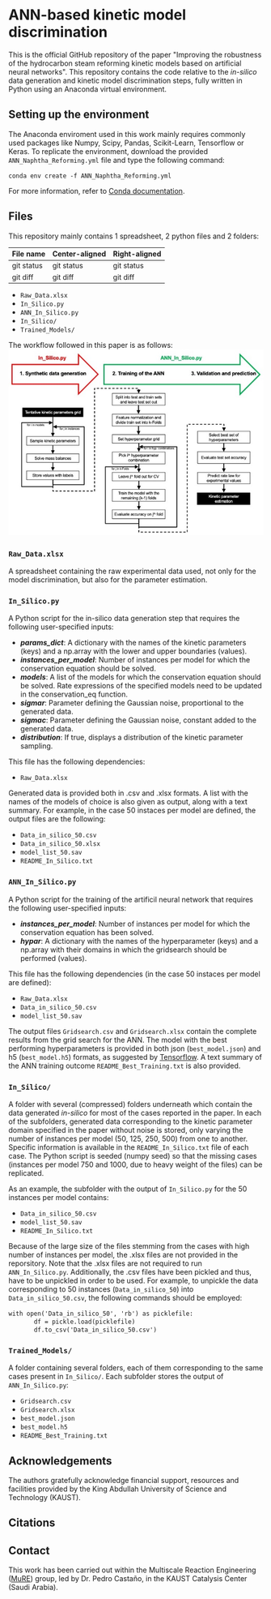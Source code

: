 # ANN-based kinetic model discrimination 
This is the official GitHub repository of the paper "Improving the robustness of the hydrocarbon steam reforming kinetic models based on artificial neural networks". This repository contains the code relative to the *in-silico* data generation and kinetic model discrimination steps, fully written in Python using an Anaconda virtual environment.

## Setting up the environment
The Anaconda enviroment used in this work mainly requires commonly used packages like Numpy, Scipy, Pandas, Scikit-Learn, Tensorflow or Keras. To replicate the environment, download the provided ```ANN_Naphtha_Reforming.yml``` file and type the following command:
```
conda env create -f ANN_Naphtha_Reforming.yml
```
For more information, refer to [Conda documentation](https://conda.io/projects/conda/en/latest/user-guide/tasks/manage-environments.html#creating-an-environment-from-an-environment-yml-file).

## Files
This repository mainly contains 1 spreadsheet, 2 python files and 2 folders:

| File name    | Center-aligned | Right-aligned |
| :---         | :---           | :---          |
| git status   | git status     | git status    |
| git diff     | git diff       | git diff      |

- ```Raw_Data.xlsx```
- ```In_Silico.py```
- ```ANN_In_Silico.py```
- ```In_Silico/```
- ```Trained_Models/```

The workflow followed in this paper is as follows:
![Workflow](/images/Workflow.jpeg)

### ```Raw_Data.xlsx```
A spreadsheet containing the raw experimental data used, not only for the model discrimination, but also for the parameter estimation.

### ```In_Silico.py```
A Python script for the in-silico data generation step that requires the following user-specified inputs:
- ***params_dict***: A dictionary with the names of the kinetic parameters (keys) and a np.array with the lower and upper boundaries (values).
- ***instances_per_model***: Number of instances per model for which the conservation equation should be solved.
- ***models***: A list of the models for which the conservation equation should be solved. Rate expressions of the specified models need to be updated in the conservation_eq function.
- ***sigmar***: Parameter defining the Gaussian noise, proportional to the generated data.
- ***sigmac***: Parameter defining the Gaussian noise, constant added to the generated data.
- ***distribution***: If true, displays a distribution of the kinetic parameter sampling.

This file has the following dependencies:
- ```Raw_Data.xlsx```

Generated data is provided both in .csv and .xlsx formats. A list with the names of the models of choice is also given as output, along with a text summary. For example, in the case 50 instaces per model are defined, the output files are the following:  
- ```Data_in_silico_50.csv```
- ```Data_in_silico_50.xlsx```
- ```model_list_50.sav```
- ```README_In_Silico.txt```

### ```ANN_In_Silico.py```
A Python script for the training of the artificil neural network that requires the following user-specified inputs:
- ***instances_per_model***: Number of instances per model for which the conservation equation has been solved.
- ***hypar***: A dictionary with the names of the hyperparameter (keys) and a np.array with their domains in which the gridsearch should be performed (values).

This file has the following dependencies (in the case 50 instaces per model are defined):
- ```Raw_Data.xlsx```
- ```Data_in_silico_50.csv```
- ```model_list_50.sav```

The output files ```Gridsearch.csv``` and ```Gridsearch.xlsx``` contain the complete results from the grid search for the ANN. The model with the best performing hyperparameters is provided in both json (```best_model.json```) and h5 (```best_model.h5```) formats, as suggested by [Tensorflow](https://www.tensorflow.org/guide/keras/save_and_serialize). A text summary of the ANN training outcome ```README_Best_Training.txt``` is also provided.

### ```In_Silico/```
A folder with several (compressed) folders underneath which contain the data generated *in-silico* for most of the cases reported in the paper. In each of the subfolders, generated data corresponding to the kinetic parameter domain specified in the paper without noise is stored, only varying the number of instances per model (50, 125, 250, 500) from one to another. Specific information is available in the ```README_In_Silico.txt``` file of each case. The Python script is seeded (numpy seed) so that the missing cases (instances per model 750 and 1000, due to heavy weight of the files) can be replicated.

As an example, the subfolder with the output of ```In_Silico.py``` for the 50 instances per model contains:
- ```Data_in_silico_50.csv```
- ```model_list_50.sav```
- ```README_In_Silico.txt```

Because of the large size of the files stemming from the cases with high number of instances per model, the .xlsx files are not provided in the reporsitory. Note that the .xlsx files are not required to run ```ANN_In_Silico.py```. Additionally, the .csv files have been pickled and thus, have to be unpickled in order to be used. For example, to unpickle the data corresponding to 50 instances (```Data_in_silico_50```) into ```Data_in_silico_50.csv```, the following commands should be employed:
```
with open('Data_in_silico_50', 'rb') as picklefile:
       df = pickle.load(picklefile)
       df.to_csv('Data_in_silico_50.csv')
```

### ```Trained_Models/```
A folder containing several folders, each of them corresponding to the same cases present in ```In_Silico/```. Each subfolder stores the output of ```ANN_In_Silico.py```:
- ```Gridsearch.csv``` 
- ```Gridsearch.xlsx```
- ```best_model.json```
- ```best_model.h5```
- ```README_Best_Training.txt``` 

## Acknowledgements
The authors gratefully acknowledge financial support, resources and facilities provided by the King Abdullah University of Science and Technology (KAUST). 

## Citations

## Contact 
This work has been carried out within the Multiscale Reaction Engineering ([MuRE](https://mure.kaust.edu.sa)) group, led by Dr. Pedro Castaño, in the KAUST Catalysis Center (Saudi Arabia).
